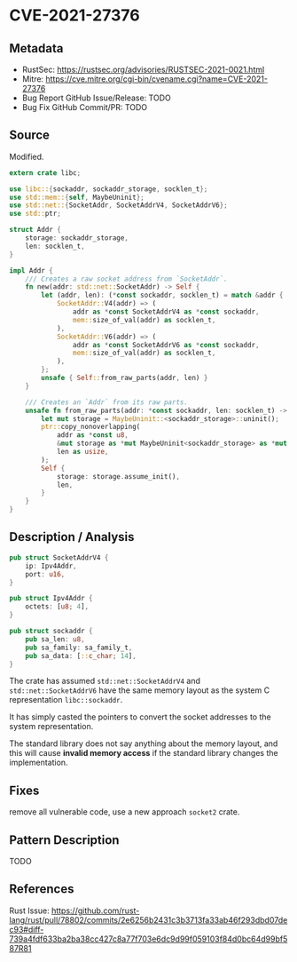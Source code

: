 # CVE-2021-27376

## Metadata

- RustSec: https://rustsec.org/advisories/RUSTSEC-2021-0021.html
- Mitre: https://cve.mitre.org/cgi-bin/cvename.cgi?name=CVE-2021-27376
- Bug Report GitHub Issue/Release: TODO
- Bug Fix GitHub Commit/PR: TODO

## Source

Modified.

```rust
extern crate libc;

use libc::{sockaddr, sockaddr_storage, socklen_t};
use std::mem::{self, MaybeUninit};
use std::net::{SocketAddr, SocketAddrV4, SocketAddrV6};
use std::ptr;

struct Addr {
    storage: sockaddr_storage,
    len: socklen_t,
}

impl Addr {
    /// Creates a raw socket address from `SocketAddr`.
    fn new(addr: std::net::SocketAddr) -> Self {
        let (addr, len): (*const sockaddr, socklen_t) = match &addr {
            SocketAddr::V4(addr) => (
                addr as *const SocketAddrV4 as *const sockaddr,
                mem::size_of_val(addr) as socklen_t,
            ),
            SocketAddr::V6(addr) => (
                addr as *const SocketAddrV6 as *const sockaddr,
                mem::size_of_val(addr) as socklen_t,
            ),
        };
        unsafe { Self::from_raw_parts(addr, len) }
    }

    /// Creates an `Addr` from its raw parts.
    unsafe fn from_raw_parts(addr: *const sockaddr, len: socklen_t) -> Self {
        let mut storage = MaybeUninit::<sockaddr_storage>::uninit();
        ptr::copy_nonoverlapping(
            addr as *const u8,
            &mut storage as *mut MaybeUninit<sockaddr_storage> as *mut u8,
            len as usize,
        );
        Self {
            storage: storage.assume_init(),
            len,
        }
    }
}

```

## Description / Analysis

```rust
pub struct SocketAddrV4 {
    ip: Ipv4Addr,
    port: u16,
}

pub struct Ipv4Addr {
    octets: [u8; 4],
}
```

```rust
pub struct sockaddr {
    pub sa_len: u8,
    pub sa_family: sa_family_t,
    pub sa_data: [::c_char; 14],
}
```

The crate has assumed `std::net::SocketAddrV4` and `std::net::SocketAddrV6` have the same memory layout as the system C representation `libc::sockaddr`.

It has simply casted the pointers to convert the socket addresses to the system representation.

The standard library does not say anything about the memory layout, and this will cause **invalid memory access** if the standard library changes the implementation.

## Fixes

remove all vulnerable code, use a new approach `socket2` crate.

## Pattern Description

TODO

## References

Rust Issue:
https://github.com/rust-lang/rust/pull/78802/commits/2e6256b2431c3b3713fa33ab46f293dbd07dec93#diff-739a4fdf633ba2ba38cc427c8a77f703e6dc9d99f059103f84d0bc64d99bf587R81
